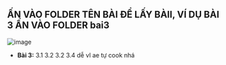 ## ẤN VÀO FOLDER TÊN BÀI ĐỂ LẤY BÀII, VÍ DỤ BÀI 3 ẤN VÀO FOLDER bai3
![image](https://github.com/user-attachments/assets/658940cc-510f-4a6d-86d1-c64af7d778d6)

* **Bài 3:** 3.1 3.2 3.2 3.4 dễ vl ae tự cook nhá
